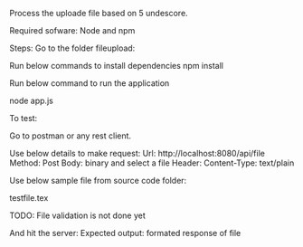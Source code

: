 Process the uploade file based on 5 undescore.

Required sofware: Node and npm

Steps:
Go to the folder fileupload:

Run below commands to install dependencies
npm install

Run below command to run the application

node app.js

To test:

Go to postman or any rest client.

Use below details to make request:
Url: http://localhost:8080/api/file
Method: Post
Body: binary and select a file
Header: Content-Type: text/plain

Use below sample file from source code folder:

testfile.tex

TODO:
File validation is not done yet

And hit the server:
Expected output: formated response of file
